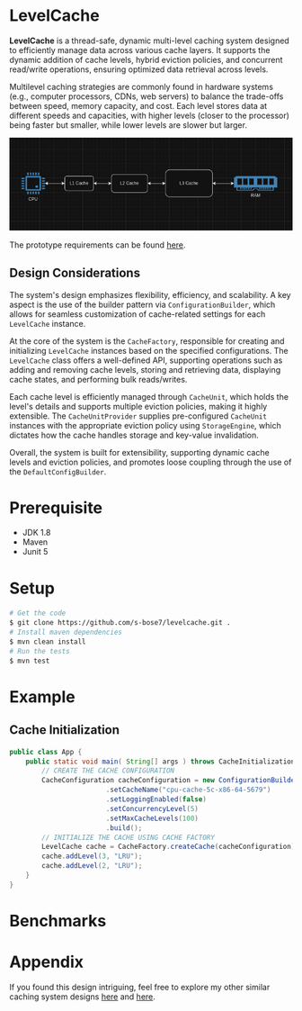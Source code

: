 # LevelCache

**LevelCache** is a thread-safe, dynamic multi-level caching system designed to efficiently manage data across various cache layers. It supports the dynamic addition of cache levels, hybrid eviction policies, and concurrent read/write operations, ensuring optimized data retrieval across levels.

Multilevel caching strategies are commonly found in hardware systems (e.g., computer processors, CDNs, web servers) to balance the trade-offs between speed, memory capacity, and cost. Each level stores data at different speeds and capacities, with higher levels (closer to the processor) being faster but smaller, while lower levels are slower but larger.

![Level Caching](doc/multi-level-caching.png)

The prototype requirements can be found [here](doc/requirements.md).

## Design Considerations

The system's design emphasizes flexibility, efficiency, and scalability. A key aspect is the use of the builder pattern via `ConfigurationBuilder`, which allows for seamless customization of cache-related settings for each `LevelCache` instance. 

At the core of the system is the `CacheFactory`, responsible for creating and initializing `LevelCache` instances based on the specified configurations. The `LevelCache` class offers a well-defined API, supporting operations such as adding and removing cache levels, storing and retrieving data, displaying cache states, and performing bulk reads/writes.

Each cache level is efficiently managed through `CacheUnit`, which holds the level's details and supports multiple eviction policies, making it highly extensible. The `CacheUnitProvider` supplies pre-configured `CacheUnit` instances with the appropriate eviction policy  using `StorageEngine`, which dictates how the cache handles storage and key-value invalidation.

Overall, the system is built for extensibility, supporting dynamic cache levels and eviction policies, and promotes loose coupling through the use of the `DefaultConfigBuilder`.

# Prerequisite
* JDK 1.8
* Maven
* Junit 5

# Setup
```bash
# Get the code
$ git clone https://github.com/s-bose7/levelcache.git .
# Install maven dependencies
$ mvn clean install
# Run the tests
$ mvn test
```

# Example

## Cache Initialization
```java
public class App {
    public static void main( String[] args ) throws CacheInitializationException {
        // CREATE THE CACHE CONFIGURATION
    	CacheConfiguration cacheConfiguration = new ConfigurationBuilder()
                        .setCacheName("cpu-cache-5c-x86-64-5679")
                        .setLoggingEnabled(false)
                        .setConcurrencyLevel(5)
                        .setMaxCacheLevels(100)
                        .build();
    	// INITIALIZE THE CACHE USING CACHE FACTORY
    	LevelCache cache = CacheFactory.createCache(cacheConfiguration);
		cache.addLevel(3, "LRU");
		cache.addLevel(2, "LRU");
    }
}
```

# Benchmarks

# Appendix
If you found this design intriguing, feel free to explore my other similar caching system designs [here](https://github.com/s-bose7/memcache) and [here](https://github.com/s-bose7/memcache-client).
